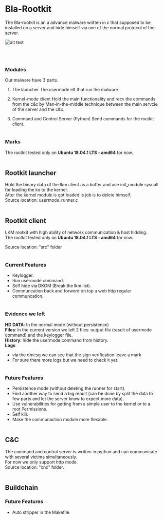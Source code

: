 # Bla-Rootkit
The Bla-rootkit is an a advance malware written in c that supposed to be installed on a server and hide himself via one of the 
normal protocol of the server.


![alt text](https://i.imgur.com/hhFu38m.jpg)

<br><br>

### Modules
Our malware have 3 parts.<br>

1. The launcher
The usermode elf that run the malware<br>

2. Kernel-mode client 
Hold the main functionality and recv the commands from the c&c by Man-in-the-middle technique between the main servcie of the server and the c&c.<br>

3. Command and Control Server (Python)
Send commands for the rootkit client.<br><br> 

### Marks
The rootkit tested only on **Ubuntu 18.04.1 LTS - amd64** for now.<br><br>

## Rootkit launcher
Hold the binary data of the lkm client as a buffer and use init_module syscall for loading the ko to the kernel.<br>
After the kernel module is got loaded is job is to delete himself.<br>
Source location: usermode_runner.c<br><br>

## Rootkit client
LKM rootkit with high ability of network communication & host hidding.<br>
The rootkit tested only on **Ubuntu 18.04.1 LTS - amd64** for now.<br>

Source location: "src" folder<br><br>

### Current Features
- Keylogger.<br>
- Run usermode command.<br>
- Self hide via DKOM (Break the lkm list).<br>
- Communcation back and forword on top a web http regular communcation.<br><br> 

### Evidence we left

**HD DATA**: In the normal mode (without persistence) <br>
**Files**: In the current version we left 2 files: output file (result of usermode command) and the keylogger file.<br>
**History**: hide the usermode command from history.<br>
**Logs**: 
- via the dmesg we can see that the sign verification leave a mark
- For sure there more logs but we need to check it yet.<br><br>

### Future Features
- Persistence mode (without deleting the runner for start).<br>
- Find another way to send a big reault (can be done by split the data to few parts and let the server know to expect more data).<br>
- Use vulnerabilities for getting from a simple user to the kernel or to a root Permissions.<br>
- Self kill.<br>
- Make the communaction module more flexable.<br><br>

## C&C 
The command and control server is written in python and can communicate with several victims simultaneously.<br>
For now we only support http mode.<br>
Source location: "cnc" folder.<br><br>

## Buildchain

### Future Features
- Auto stripper in the Makefile.<br><br>
